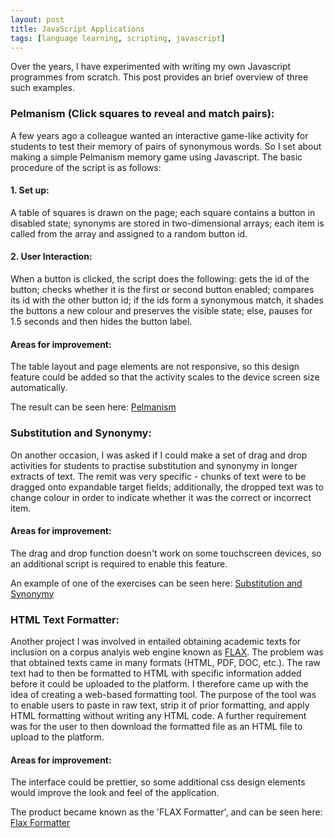 ```yaml
---
layout: post
title: JavaScript Applications
tags: [language learning, scripting, javascript]
---
```


Over the years, I have experimented with writing my own Javascript programmes from scratch. This post provides an brief overview of three such examples.

### Pelmanism (Click squares to reveal and match pairs):
A few years ago a colleague wanted an interactive game-like activity for students to test their memory of pairs of synonymous words. So I set about making a simple Pelmanism memory game using Javascript. The basic procedure of the script is as follows: 

#### 1. Set up:
A table of squares is drawn on the page; each square contains a button in disabled state; synonyms are stored in two-dimensional arrays; each item is called from the array and assigned to a random button id. 

#### 2. User Interaction: 
When a button is clicked, the script does the following: gets the id of the button; checks whether it is the first or second button enabled; compares its id with the other button id; if the ids form a synonymous match, it shades the buttons a new colour and preserves the visible state; else, pauses for 1.5 seconds and then hides the button label. 

#### Areas for improvement:
The table layout and page elements are not responsive, so this design feature could be added so that the activity scales to the device screen size automatically. 

The result can be seen here: [Pelmanism](http://qmlanguagecentre.on-rev.com/samples/pelmanism.html)

### Substitution and Synonymy:
On another occasion, I was asked if I could make a set of drag and drop activities for students to practise substitution and synonymy in longer extracts of text. The remit was very specific - chunks of text were to be dragged onto expandable target fields; additionally, the dropped text was to change colour in order to indicate whether it was the correct or incorrect item. 

#### Areas for improvement:
The drag and drop function doesn't work on some touchscreen devices, so an additional script is required to enable this feature.

An example of one of the exercises can be seen here: [Substitution and Synonymy](http://qmlanguagecentre.on-rev.com/substitution-synonymy/subsyn1.html)

### HTML Text Formatter:
Another project I was involved in entailed obtaining academic texts for inclusion on a corpus analyis web engine known as [FLAX](http://flax.nzdl.org/greenstone3/flax). The problem was that obtained texts came in many formats (HTML, PDF, DOC, etc.). The raw text had to then be formatted to HTML with specific information added before it could be uploaded to the platform. I therefore came up with the idea of creating a web-based formatting tool. The purpose of the tool was to enable users to paste in raw text, strip it of prior formatting, and apply HTML formatting without writing any HTML code. A further requirement was for the user to then download the formatted file as an HTML file to upload to the platform. 

#### Areas for improvement:
The interface could be prettier, so some additional css design elements would improve the look and feel of the application.

The product became known as the 'FLAX Formatter', and can be seen here: [Flax Formatter](http://qmlanguagecentre.on-rev.com/flaxapps/flax-formatter-v3/)
